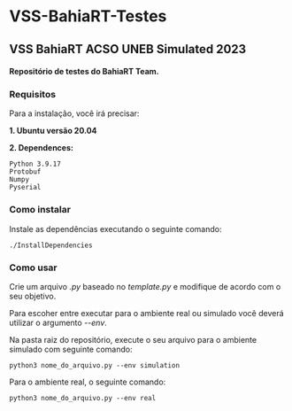 # VSS-BahiaRT-Testes
VSS BahiaRT ACSO UNEB Simulated 2023
---
#### Repositório de testes do BahiaRT Team.

### Requisitos

Para a instalação, você irá precisar:

**1. Ubuntu versão 20.04**

**2. Dependences:**
```
Python 3.9.17
Protobuf
Numpy
Pyserial
```

### Como instalar

Instale as dependências executando o seguinte comando:
```shell
./InstallDependencies
```

### Como usar

Crie um arquivo *.py* baseado no *template.py* e modifique de acordo com o seu objetivo.

Para escoher entre executar para o ambiente real ou simulado você deverá utilizar o argumento *--env*.

Na pasta raiz do repositório, execute o seu arquivo para o ambiente simulado com seguinte comando:
```shell
python3 nome_do_arquivo.py --env simulation
```
Para o ambiente real, o seguinte comando:
```shell
python3 nome_do_arquivo.py --env real
```


